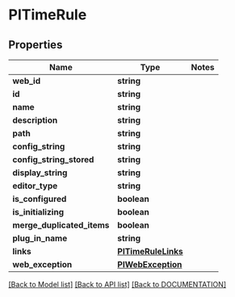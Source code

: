 # PITimeRule

## Properties
Name | Type | Notes
------------ | ------------- | -------------
**web_id** | **string**
**id** | **string**
**name** | **string**
**description** | **string**
**path** | **string**
**config_string** | **string**
**config_string_stored** | **string**
**display_string** | **string**
**editor_type** | **string**
**is_configured** | **boolean**
**is_initializing** | **boolean**
**merge_duplicated_items** | **boolean**
**plug_in_name** | **string**
**links** | **[**PITimeRuleLinks**](../models/PITimeRuleLinks.md)**
**web_exception** | **[**PIWebException**](../models/PIWebException.md)**

[[Back to Model list]](../../DOCUMENTATION.md#documentation-for-models) [[Back to API list]](../../DOCUMENTATION.md#documentation-for-api-endpoints) [[Back to DOCUMENTATION]](../../DOCUMENTATION.md)
